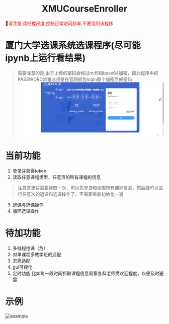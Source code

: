 <h1 align="center" style="text-align:center;">XMUCourseEnroller</h1>

🚩<span style="color:red;">请注意,请把握尺度,控制正常访问频率,不要滥用该程序</span>

# 厦门大学选课系统选课程序(尽可能ipynb上运行看结果)
> 需要注意的是,由于上传的密码会经过md5和base64加密，因此程序中的PASSWORD常量必须是在官网抓包login那个加密后的密码
![password](images/password.gif)

# 当前功能
1. 登录并获得token
2. 读取任意课程类型，任意页的所有课程的信息
> 注意这里只需要读取一次，可以先登录和读取所有课程信息，然后就可以进行任意次的退课和选课操作了，不需要重新初始化一遍

3. 退课与选课操作
4. 循环选课操作

# 待加功能
1. 多线程抢课（危）
2. 对单课程多教学班的适配
3. 志愿适配
4. gui可视化
5. 定时功能 比如每一段时间抓取课程信息观察各科老师受欢迎程度，以便及时避雷

# 示例
![example](images/show.gif)
